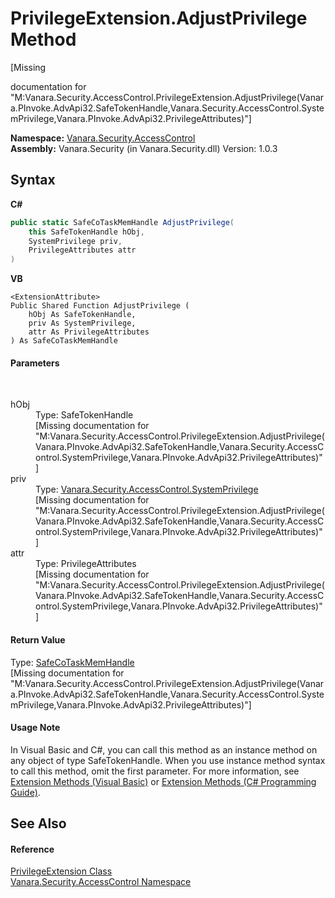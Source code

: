# PrivilegeExtension.AdjustPrivilege Method 
 

\[Missing <summary> documentation for "M:Vanara.Security.AccessControl.PrivilegeExtension.AdjustPrivilege(Vanara.PInvoke.AdvApi32.SafeTokenHandle,Vanara.Security.AccessControl.SystemPrivilege,Vanara.PInvoke.AdvApi32.PrivilegeAttributes)"\]

**Namespace:**&nbsp;<a href="62a937f8-234b-6e15-2f22-272a8ae206a7">Vanara.Security.AccessControl</a><br />**Assembly:**&nbsp;Vanara.Security (in Vanara.Security.dll) Version: 1.0.3

## Syntax

**C#**<br />
``` C#
public static SafeCoTaskMemHandle AdjustPrivilege(
	this SafeTokenHandle hObj,
	SystemPrivilege priv,
	PrivilegeAttributes attr
)
```

**VB**<br />
``` VB
<ExtensionAttribute>
Public Shared Function AdjustPrivilege ( 
	hObj As SafeTokenHandle,
	priv As SystemPrivilege,
	attr As PrivilegeAttributes
) As SafeCoTaskMemHandle
```


#### Parameters
&nbsp;<dl><dt>hObj</dt><dd>Type: SafeTokenHandle<br />\[Missing <param name="hObj"/> documentation for "M:Vanara.Security.AccessControl.PrivilegeExtension.AdjustPrivilege(Vanara.PInvoke.AdvApi32.SafeTokenHandle,Vanara.Security.AccessControl.SystemPrivilege,Vanara.PInvoke.AdvApi32.PrivilegeAttributes)"\]</dd><dt>priv</dt><dd>Type: <a href="28bff8cc-6d38-9962-ee11-7fc01cebb5bc">Vanara.Security.AccessControl.SystemPrivilege</a><br />\[Missing <param name="priv"/> documentation for "M:Vanara.Security.AccessControl.PrivilegeExtension.AdjustPrivilege(Vanara.PInvoke.AdvApi32.SafeTokenHandle,Vanara.Security.AccessControl.SystemPrivilege,Vanara.PInvoke.AdvApi32.PrivilegeAttributes)"\]</dd><dt>attr</dt><dd>Type: PrivilegeAttributes<br />\[Missing <param name="attr"/> documentation for "M:Vanara.Security.AccessControl.PrivilegeExtension.AdjustPrivilege(Vanara.PInvoke.AdvApi32.SafeTokenHandle,Vanara.Security.AccessControl.SystemPrivilege,Vanara.PInvoke.AdvApi32.PrivilegeAttributes)"\]</dd></dl>

#### Return Value
Type: <a href="bbe30f67-7654-0850-8630-770714a104d3">SafeCoTaskMemHandle</a><br />\[Missing <returns> documentation for "M:Vanara.Security.AccessControl.PrivilegeExtension.AdjustPrivilege(Vanara.PInvoke.AdvApi32.SafeTokenHandle,Vanara.Security.AccessControl.SystemPrivilege,Vanara.PInvoke.AdvApi32.PrivilegeAttributes)"\]

#### Usage Note
In Visual Basic and C#, you can call this method as an instance method on any object of type SafeTokenHandle. When you use instance method syntax to call this method, omit the first parameter. For more information, see <a href="http://msdn.microsoft.com/en-us/library/bb384936.aspx">Extension Methods (Visual Basic)</a> or <a href="http://msdn.microsoft.com/en-us/library/bb383977.aspx">Extension Methods (C# Programming Guide)</a>.

## See Also


#### Reference
<a href="9f97b6a3-d9b0-31cf-cc59-36d33d4a6643">PrivilegeExtension Class</a><br /><a href="62a937f8-234b-6e15-2f22-272a8ae206a7">Vanara.Security.AccessControl Namespace</a><br />